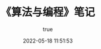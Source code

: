 ---
pageComponent:
  name: Catalogue
  data:
    path: 《算法与编程》笔记
    imgUrl: https://static.leetcode.cn/cn-mono-assets/production/assets/logo-dark-cn.c42314a8.svg
    description: 本章内容为博主在学习过程中的算法与编程笔记。
title: 《算法与编程》笔记
date: 2022-05-18 11:51:53
permalink: /note/code/
article: false
comment: false
editLink: false
author:
  name: liuzw
  link: https://github.com/liuzw-cyy
---
